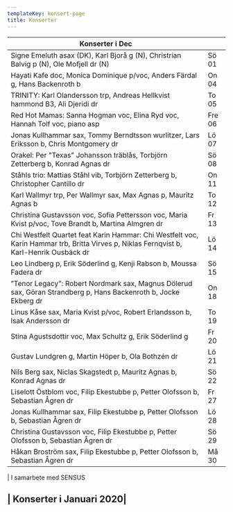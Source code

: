 ```yaml
---
templateKey: konsert-page
title: Konserter
---
```

| Konserter i Dec                                                                                                                             |        |
| ------------------------------------------------------------------------------------------------------------------------------------------- | ------ |
| Signe Emeluth asax (DK), Karl Bjorå g (N), Christrian Balvig p (N), Ole Mofjell dr (N)                                                      | Sö 01  |
| Hayati Kafe doc, Monica Dominique p/voc, Anders Färdal g, Hans Backenroth  b                                                                | On 04  |
| TRINITY: Karl Olandersson trp, Andreas Hellkvist hammond B3, Ali Djeridi dr                                                                 | To 05  |
| Red Hot Mamas: Sanna Hogman voc, Elina Ryd voc, Hannah Tolf voc, piano asp                                                                  | Fre 06 |
| Jonas Kullhammar sax, Tommy Berndtsson wurlitzer, Lars Eriksson b, Chris Montgomery dr                                                      | Lö 07  |
| Orakel: Per "Texas" Johansson träblås, Torbjörn Zetterberg b, Konrad Agnas dr                                                               | Sö 08  |
| Ståhls trio: Mattias Ståhl vib, Torbjörn Zetterberg b, Christopher Cantillo dr                                                              | On 11  |
| Karl Wallmyr trp, Per Wallmyr sax, Max Agnas p, Mauritz Agnas b                                                                             | To 12  |
| Christina Gustavsson voc, Sofia Pettersson voc, Maria Kvist p/voc, Tove Brandt b, Martina Almgren dr                                        | Fr 13  |
| Chi Westfelt Quartet feat Karin Hammar: Chi Westfelt voc, Karin Hammar trb, Britta Virves p, Niklas Fernqvist b, 	 	Karl-Henrik Ousbäck dr  | Lö 14  |
| Leo Lindberg p, Erik Söderlind g, Kenji Rabson b, Moussa Fadera dr                                                                          | Sö 15  |
| ”Tenor Legacy”: Robert Nordmark sax, Magnus Dölerud sax, Göran Strandberg p, Hans Backenroth b, Jocke Ekberg dr                             | On 18  |
| Linus Kåse sax, Maria Kvist p/voc, Robert Erlandsson b, Isak Andersson dr                                                                   | To 19  |
| Stina Agustsdottir voc, Max Schultz g, Erik Söderlind g                                                                                     | Fr 20  |
| Gustav Lundgren g, Martin Höper b, Ola Bothzén dr                                                                                           | Lö 21  |
| Nils Berg sax, Niclas Skagstedt p, Mauritz Agnas b, Konrad Agnas dr                                                                         | Sö 22  |
| Liselott Östblom voc, Filip Ekestubbe p, Petter Olofsson b, Sebastian Ågren dr                                                              | Fr 27  |
| Jonas Kullhammar sax, Filip Ekestubbe p, Petter Olofsson b, Sebastian Ågren dr                                                              | Lö 28  |
| Christina Gustavsson voc, Filip Ekestubbe p, Petter Olofsson b, Sebastian Ågren dr                                                          | Sö 29  |
| Håkan Broström sax, Filip Ekestubbe p, Petter Olofsson b, Sebastian Ågren dr                                                                | Må 30  |

\| I samarbete med SENSUS 

## \| Konserter i Januari 2020|
